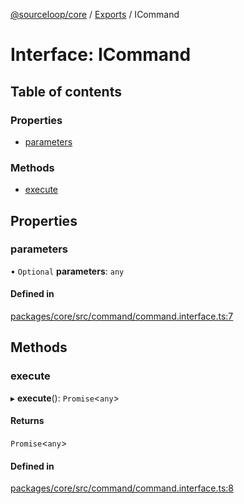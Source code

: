 [@sourceloop/core](../README.md) / [Exports](../modules.md) / ICommand

# Interface: ICommand

## Table of contents

### Properties

- [parameters](ICommand.md#parameters)

### Methods

- [execute](ICommand.md#execute)

## Properties

### parameters

• `Optional` **parameters**: `any`

#### Defined in

[packages/core/src/command/command.interface.ts:7](https://github.com/sourcefuse/loopback4-microservice-catalog/blob/93a7f917/packages/core/src/command/command.interface.ts#L7)

## Methods

### execute

▸ **execute**(): `Promise`<`any`\>

#### Returns

`Promise`<`any`\>

#### Defined in

[packages/core/src/command/command.interface.ts:8](https://github.com/sourcefuse/loopback4-microservice-catalog/blob/93a7f917/packages/core/src/command/command.interface.ts#L8)
